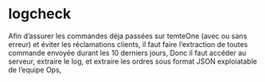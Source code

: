 # logcheck
Afin d’assurer les commandes déja passées sur temteOne (avec ou sans erreur) et éviter les réclamations clients, il faut faire l’extraction de toutes commande envoyée durant les 10 derniers jours,  Donc il faut accéder au serveur, extraire le log, et extraire les ordres sous format JSON exploiatable de l’equipe Ops,
